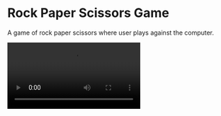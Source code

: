 # Rock Paper Scissors Game
 A game of rock paper scissors where user plays against the computer.

![Alt text](https://github.com/zahreafranklin/rock-paper-scissors-game/blob/master/img/rps-repo-img.mp4?raw=true "Optional Title")
